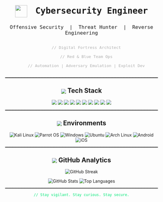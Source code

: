 <!--
  Minimalist, impactful cybersecurity portfolio.
  Clean, focused, and modern.
-->

<h1 align="center" style="font-family: 'Fira Mono', monospace;">
  <img src="https://img.icons8.com/fluency/48/000000/hacker.png" width="40" style="vertical-align:middle; margin-right:10px;">
  Cybersecurity Engineer
</h1>

<h3 align="center" style="font-family: 'Fira Mono', monospace; font-weight:400;">
  Offensive Security &nbsp;|&nbsp; Threat Hunter &nbsp;|&nbsp; Reverse Engineering
</h3>

<p align="center" style="font-size:1.1em; color:#b0b0b0;">
  <code>
    // Digital Fortress Architect<br>
    // Red & Blue Team Ops<br>
    // Automation | Adversary Emulation | Exploit Dev
  </code>
</p>

<hr style="border-top: 1px dashed #444;">

<h2 align="center"><img src="https://img.icons8.com/ios-filled/24/00e676/console.png" style="vertical-align:middle;"> Tech Stack</h2>

<p align="center">
  <img src="https://img.shields.io/badge/Metasploit-FF0000?style=for-the-badge&logo=metasploit&logoColor=white"/>
  <img src="https://img.shields.io/badge/Burp_Suite-FF9900?style=for-the-badge&logo=burp-suite&logoColor=white"/>
  <img src="https://img.shields.io/badge/Nmap-4682B4?style=for-the-badge&logo=nmap&logoColor=white"/>
  <img src="https://img.shields.io/badge/SQLmap-000000?style=for-the-badge&logoColor=white"/>
  <img src="https://img.shields.io/badge/Hashcat-800080?style=for-the-badge&logoColor=white"/>
  <img src="https://img.shields.io/badge/John_the_Ripper-8B0000?style=for-the-badge&logoColor=white"/>
  <img src="https://img.shields.io/badge/Responder-FFD700?style=for-the-badge&logoColor=black"/>
  <img src="https://img.shields.io/badge/CrackMapExec-2E8B57?style=for-the-badge&logoColor=white"/>
  <img src="https://img.shields.io/badge/OWASP_ZAP-000000?style=for-the-badge&logo=OWASP&logoColor=white"/>
  <img src="https://img.shields.io/badge/Wireshark-0066CC?style=for-the-badge&logo=wireshark&logoColor=white"/>
</p>

<hr style="border-top: 1px dashed #444;">

<h2 align="center"><img src="https://img.icons8.com/ios-filled/24/00e676/server.png" style="vertical-align:middle;"> Environments</h2>
<p align="center">
  <img src="https://github-readme-stats.vercel.app/api/pin/?username=PYLzanok3&repo=kali&show_owner=true&theme=tokyonight&hide_border=true" alt="Kali Linux"/>
  <img src="https://github-readme-stats.vercel.app/api/pin/?username=PYLzanok3&repo=parrot-os&show_owner=true&theme=tokyonight&hide_border=true" alt="Parrot OS"/>
  <img src="https://github-readme-stats.vercel.app/api/pin/?username=PYLzanok3&repo=windows&show_owner=true&theme=tokyonight&hide_border=true" alt="Windows"/>
  <img src="https://github-readme-stats.vercel.app/api/pin/?username=PYLzanok3&repo=ubuntu&show_owner=true&theme=tokyonight&hide_border=true" alt="Ubuntu"/>
  <img src="https://github-readme-stats.vercel.app/api/pin/?username=PYLzanok3&repo=arch-linux&show_owner=true&theme=tokyonight&hide_border=true" alt="Arch Linux"/>
  <img src="https://github-readme-stats.vercel.app/api/pin/?username=PYLzanok3&repo=android&show_owner=true&theme=tokyonight&hide_border=true" alt="Android"/>
  <img src="https://github-readme-stats.vercel.app/api/pin/?username=PYLzanok3&repo=ios&show_owner=true&theme=tokyonight&hide_border=true" alt="iOS"/>
</p>

<hr style="border-top: 1px dashed #444;">

<h2 align="center"><img src="https://img.icons8.com/ios-glyphs/30/00e676/statistics.png" style="vertical-align:middle;"> GitHub Analytics</h2>

<p align="center">
  <img src="https://github-readme-streak-stats.herokuapp.com?user=PYLzanok3&theme=tokyonight&hide_border=true" alt="GitHub Streak"/>
</p>

<p align="center">
  <img src="https://github-readme-stats.vercel.app/api?username=PYLzanok3&show_icons=true&theme=tokyonight&hide_border=true" alt="GitHub Stats"/>
  <img src="https://github-readme-stats.vercel.app/api/top-langs/?username=PYLzanok3&layout=compact&theme=tokyonight&hide_border=true" alt="Top Languages"/>
</p>

<hr style="border-top: 1px dashed #444;">

<p align="center" style="font-family:'Fira Mono', monospace; color:#00e676;">
  <code>// Stay vigilant. Stay curious. Stay secure.</code>
</p>
